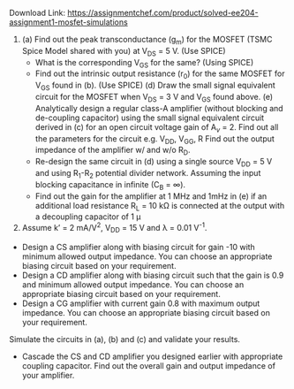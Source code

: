 Download Link: https://assignmentchef.com/product/solved-ee204-assignment1-mosfet-simulations
<br>
<ol>

 <li>(a) Find out the peak transconductance (g<sub>m</sub>) for the MOSFET (TSMC Spice Model shared with you) at V<sub>DS</sub> = 5 V. (Use SPICE)

  <ul>

   <li>What is the corresponding V<sub>GS</sub> for the same? (Using SPICE)</li>

   <li>Find out the intrinsic output resistance (r<sub>0</sub>) for the same MOSFET for V<sub>GS</sub> found in (b). (Use SPICE) (d) Draw the small signal equivalent circuit for the MOSFET when V<sub>DS</sub> = 3 V and V<sub>GS</sub> found above. (e) Analytically design a regular class-A amplifier (without blocking and de-coupling capacitor) using the small signal equivalent circuit derived in (c) for an open circuit voltage gain of A<em><sub>v</sub></em> = 2. Find out all the parameters for the circuit e.g. V<sub>DD</sub>, V<sub>GG</sub>, R Find out the output impedance of the amplifier w/ and w/o R<sub>D</sub>.</li>

   <li>Re-design the same circuit in (d) using a single source V<sub>DD</sub> = 5 V and using R<sub>1</sub>-R<sub>2</sub> potential divider network. Assuming the input blocking capacitance in infinite (C<sub>B</sub> = ∞).</li>

   <li>Find out the gain for the amplifier at 1 MHz and 1mHz in (e) if an additional load resistance R<sub>L</sub> = 10 kΩ is connected at the output with a decoupling capacitor of 1 μ</li>

  </ul></li>

 <li>Assume k’ = 2 mA/V<sup>2</sup>, V<sub>DD</sub> = 15 V and λ = 0.01 V<sup>-1</sup>.</li>

</ol>

<ul>

 <li>Design a CS amplifier along with biasing circuit for gain -10 with minimum allowed output impedance. You can choose an appropriate biasing circuit based on your requirement.</li>

 <li>Design a CD amplifier along with biasing circuit such that the gain is 0.9 and minimum allowed output impedance. You can choose an appropriate biasing circuit based on your requirement.</li>

 <li>Design a CG amplifier with current gain 0.8 with maximum output impedance. You can choose an appropriate biasing circuit based on your requirement.</li>

</ul>

Simulate the circuits in (a), (b) and (c) and validate your results.

<ul>

 <li>Cascade the CS and CD amplifier you designed earlier with appropriate coupling capacitor. Find out the overall gain and output impedance of your amplifier.</li>

</ul>


